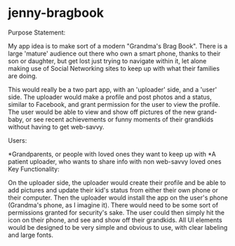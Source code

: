 jenny-bragbook
==============
Purpose Statement:

My app idea is to make sort of a modern "Grandma's Brag Book".  There is a large 'mature' audience out there who own a smart phone, thanks to their son or daughter, but get lost just trying to navigate within it, let alone making use of Social Networking sites to keep up with what their families are doing. 

This would really be a two part app, with an 'uploader' side, and a 'user' side.  The uploader would make a profile and post photos and a status, similar to Facebook, and grant permission for the user to view the profile.  The user would be able to view and show off pictures of the new grand-baby, or see recent achievements or funny moments of their grandkids without having to get web-savvy.

Users:

  *Grandparents, or people with loved ones they want to keep up with
  *A patient  uploader, who wants to share info with non web-savvy loved ones
Key Functionality:

On the uploader side, the uploader would create their profile and be able to add pictures and update their kid's status from either their own phone or their computer.  Then the uploader would install the app on the user's phone (Grandma's phone, as I imagine it).  There would need to be some sort of permissions granted for security's sake.  The user could then simply hit the icon on their phone, and see and show off their grandkids.  All UI elements would be designed to be very simple and obvious to use, with clear labeling and large fonts.     
